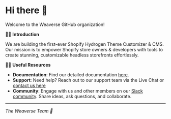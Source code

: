 # Hi there 👋
Welcome to the Weaverse GitHub organization!

🙋‍♂️ **Introduction**

We are building the first-ever Shopify Hydrogen Theme Customizer & CMS. Our mission is to empower Shopify store owners & developers with tools to create stunning, customizable headless storefronts effortlessly.

👨‍💻 **Useful Resources**

- **Documentation**: Find our detailed documentation [here](https://weaverse.io/docs).
- **Support**: Need help? Reach out to our support team via the Live Chat or [contact us here](https://weaverse.io/contact)
- **Community**: Engage with us and other members on our [Slack community](https://wvse.cc/weaverse-slack). Share ideas, ask questions, and collaborate.
---
*The Weaverse Team 🤝*
